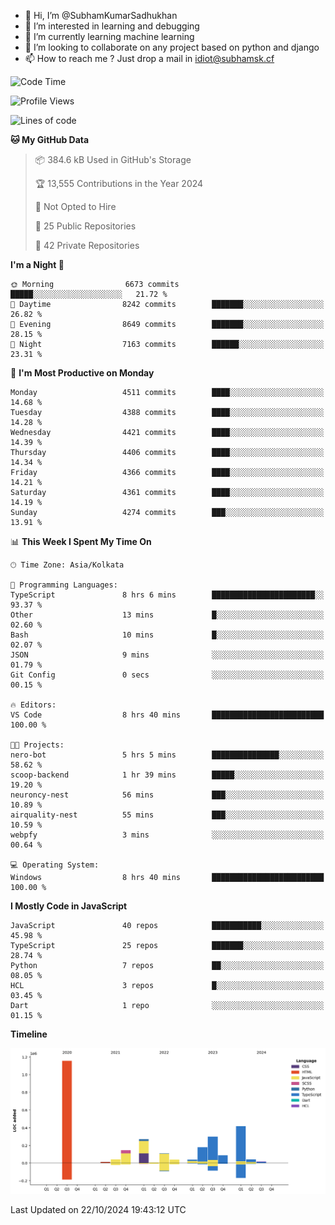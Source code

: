 - 👋 Hi, I’m @SubhamKumarSadhukhan
- 👀 I’m interested in learning and debugging
- 🌱 I’m currently learning machine learning
- 💞️ I’m looking to collaborate on any project based on python and django
- 📫 How to reach me ?
      Just drop a mail in idiot@subhamsk.cf

<!---
SubhamKumarSadhukhan/SubhamKumarSadhukhan is a ✨ special ✨ repository because its `README.md` (this file) appears on your GitHub profile.
You can click the Preview link to take a look at your changes.
--->


<!--START_SECTION:waka-->
![Code Time](http://img.shields.io/badge/Code%20Time-2%2C567%20hrs%2050%20mins-blue)

![Profile Views](http://img.shields.io/badge/Profile%20Views-2-blue)

![Lines of code](https://img.shields.io/badge/From%20Hello%20World%20I%27ve%20Written-2.8%20million%20lines%20of%20code-blue)

**🐱 My GitHub Data** 

> 📦 384.6 kB Used in GitHub's Storage 
 > 
> 🏆 13,555 Contributions in the Year 2024
 > 
> 🚫 Not Opted to Hire
 > 
> 📜 25 Public Repositories 
 > 
> 🔑 42 Private Repositories 
 > 
**I'm a Night 🦉** 

```text
🌞 Morning                6673 commits        █████░░░░░░░░░░░░░░░░░░░░   21.72 % 
🌆 Daytime                8242 commits        ███████░░░░░░░░░░░░░░░░░░   26.82 % 
🌃 Evening                8649 commits        ███████░░░░░░░░░░░░░░░░░░   28.15 % 
🌙 Night                  7163 commits        ██████░░░░░░░░░░░░░░░░░░░   23.31 % 
```
📅 **I'm Most Productive on Monday** 

```text
Monday                   4511 commits        ████░░░░░░░░░░░░░░░░░░░░░   14.68 % 
Tuesday                  4388 commits        ████░░░░░░░░░░░░░░░░░░░░░   14.28 % 
Wednesday                4421 commits        ████░░░░░░░░░░░░░░░░░░░░░   14.39 % 
Thursday                 4406 commits        ████░░░░░░░░░░░░░░░░░░░░░   14.34 % 
Friday                   4366 commits        ████░░░░░░░░░░░░░░░░░░░░░   14.21 % 
Saturday                 4361 commits        ████░░░░░░░░░░░░░░░░░░░░░   14.19 % 
Sunday                   4274 commits        ███░░░░░░░░░░░░░░░░░░░░░░   13.91 % 
```


📊 **This Week I Spent My Time On** 

```text
🕑︎ Time Zone: Asia/Kolkata

💬 Programming Languages: 
TypeScript               8 hrs 6 mins        ███████████████████████░░   93.37 % 
Other                    13 mins             █░░░░░░░░░░░░░░░░░░░░░░░░   02.60 % 
Bash                     10 mins             █░░░░░░░░░░░░░░░░░░░░░░░░   02.07 % 
JSON                     9 mins              ░░░░░░░░░░░░░░░░░░░░░░░░░   01.79 % 
Git Config               0 secs              ░░░░░░░░░░░░░░░░░░░░░░░░░   00.15 % 

🔥 Editors: 
VS Code                  8 hrs 40 mins       █████████████████████████   100.00 % 

🐱‍💻 Projects: 
nero-bot                 5 hrs 5 mins        ███████████████░░░░░░░░░░   58.62 % 
scoop-backend            1 hr 39 mins        █████░░░░░░░░░░░░░░░░░░░░   19.20 % 
neuroncy-nest            56 mins             ███░░░░░░░░░░░░░░░░░░░░░░   10.89 % 
airquality-nest          55 mins             ███░░░░░░░░░░░░░░░░░░░░░░   10.59 % 
webpfy                   3 mins              ░░░░░░░░░░░░░░░░░░░░░░░░░   00.64 % 

💻 Operating System: 
Windows                  8 hrs 40 mins       █████████████████████████   100.00 % 
```

**I Mostly Code in JavaScript** 

```text
JavaScript               40 repos            ███████████░░░░░░░░░░░░░░   45.98 % 
TypeScript               25 repos            ███████░░░░░░░░░░░░░░░░░░   28.74 % 
Python                   7 repos             ██░░░░░░░░░░░░░░░░░░░░░░░   08.05 % 
HCL                      3 repos             █░░░░░░░░░░░░░░░░░░░░░░░░   03.45 % 
Dart                     1 repo              ░░░░░░░░░░░░░░░░░░░░░░░░░   01.15 % 
```



**Timeline**

![Lines of Code chart](https://raw.githubusercontent.com/SubhamKumarSadhukhan/SubhamKumarSadhukhan/main/assets/bar_graph.png)


 Last Updated on 22/10/2024 19:43:12 UTC
<!--END_SECTION:waka-->
